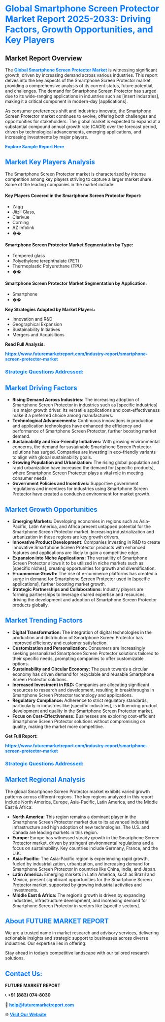 <h1 style="color: #007BFF;">Global Smartphone Screen Protector Market Report 2025-2033: Driving Factors, Growth Opportunities, and Key Players</h1>

<section id="overview">
<h2>Market Report Overview</h2>
<p>The <a href="https://www.futuremarketreport.com/industry-report/smartphone-screen-protector-market" style="color: #007BFF; text-decoration: none;"><strong>Global Smartphone Screen Protector Market</strong></a> is witnessing significant growth, driven by increasing demand across various industries. This report delves into the key aspects of the Smartphone Screen Protector market, providing a comprehensive analysis of its current status, future potential, and challenges. The demand for Smartphone Screen Protector has surged due to its wide-ranging applications in industries such as [insert industries], making it a critical component in modern-day [applications].</p>
<p>As consumer preferences shift and industries innovate, the Smartphone Screen Protector market continues to evolve, offering both challenges and opportunities for stakeholders. The global market is expected to expand at a substantial compound annual growth rate (CAGR) over the forecast period, driven by technological advancements, emerging applications, and increasing investments by major players.</p>
</section>

<section id="overview">
<p><a href="https://www.futuremarketreport.com/request-sample/reportId=118405" style="color: #007BFF; text-decoration: none;"><strong>Explore Sample Report Here</strong></a></p>
</section>

<section id="key-players">
<h2 style="color: #007BFF;">Market Key Players Analysis</h2>
<p>The Smartphone Screen Protector market is characterized by intense competition among key players striving to capture a larger market share. Some of the leading companies in the market include:</p>
<h4>Key Players Covered in the Smartphone Screen Protector Report:</h4>
<ul><li>Zagg</li><li>Jiizii Glass,</li><li>Clarivue</li><li>Corning</li><li>AZ Infolink</li><li>��</li></ul>
<h4>Smartphone Screen Protector Market Segmentation by Type:</h4>
<ul><li>Tempered glass</li><li>Polyethylene terephthalate (PET)</li><li>Thermoplastic Polyurethane (TPU)</li><li>��</li></ul>

<h4>Smartphone Screen Protector Market Segmentation by Application:</h4>
<ul><li>Smartphone</li><li>��</li></ul>
<p><strong>Key Strategies Adopted by Market Players:</strong></p>
<ul>
<li>Innovation and R&D</li>
<li>Geographical Expansion</li>
<li>Sustainability Initiatives</li>
<li>Mergers and Acquisitions</li>
</ul>
</section>

<section>
<p><strong>Read Full Analysis: </strong></p><a href="https://www.futuremarketreport.com/industry-report/smartphone-screen-protector-market" style="color: #007BFF; text-decoration: none;"><strong>https://www.futuremarketreport.com/industry-report/smartphone-screen-protector-market</strong></a>
<h3 style="color: #007BFF;">Strategic Questions Addressed:</h3>
</section>

<section id="driving-factors">
<h2 style="color: #007BFF;">Market Driving Factors</h2>
<ul>
<li><strong>Rising Demand Across Industries:</strong> The increasing adoption of Smartphone Screen Protector in industries such as [specific industries] is a major growth driver. Its versatile applications and cost-effectiveness make it a preferred choice among manufacturers.</li>
<li><strong>Technological Advancements:</strong> Continuous innovations in production and application technologies have enhanced the efficiency and performance of Smartphone Screen Protector, further boosting market demand.</li>
<li><strong>Sustainability and Eco-Friendly Initiatives:</strong> With growing environmental concerns, the demand for sustainable Smartphone Screen Protector solutions has surged. Companies are investing in eco-friendly variants to align with global sustainability goals.</li>
<li><strong>Growing Population and Urbanization:</strong> The rising global population and rapid urbanization have increased the demand for [specific products], where Smartphone Screen Protector plays a vital role in meeting consumer needs.</li>
<li><strong>Government Policies and Incentives:</strong> Supportive government regulations and incentives for industries using Smartphone Screen Protector have created a conducive environment for market growth.</li>
</ul>
</section>

<section id="growth-opportunities">
<h2 style="color: #007BFF;">Market Growth Opportunities</h2>
<ul>
<li><strong>Emerging Markets:</strong> Developing economies in regions such as Asia-Pacific, Latin America, and Africa present untapped potential for the Smartphone Screen Protector market. Increasing industrialization and urbanization in these regions are key growth drivers.</li>
<li><strong>Innovative Product Development:</strong> Companies investing in R&D to create innovative Smartphone Screen Protector products with enhanced features and applications are likely to gain a competitive edge.</li>
<li><strong>Expansion into Niche Applications:</strong> The versatility of Smartphone Screen Protector allows it to be utilized in niche markets such as [specific niches], creating opportunities for growth and diversification.</li>
<li><strong>E-commerce Growth:</strong> The rise of e-commerce platforms has created a surge in demand for Smartphone Screen Protector used in [specific applications], further boosting market growth.</li>
<li><strong>Strategic Partnerships and Collaborations:</strong> Industry players are forming partnerships to leverage shared expertise and resources, driving the development and adoption of Smartphone Screen Protector products globally.</li>
</ul>
</section>

<section id="trending-factors">
<h2 style="color: #007BFF;">Market Trending Factors</h2>
<ul>
<li><strong>Digital Transformation:</strong> The integration of digital technologies in the production and distribution of Smartphone Screen Protector has improved efficiency and customer satisfaction.</li>
<li><strong>Customization and Personalization:</strong> Consumers are increasingly seeking personalized Smartphone Screen Protector solutions tailored to their specific needs, prompting companies to offer customizable options.</li>
<li><strong>Sustainability and Circular Economy:</strong> The push towards a circular economy has driven demand for recyclable and reusable Smartphone Screen Protector solutions.</li>
<li><strong>Increased Investment in R&D:</strong> Companies are allocating significant resources to research and development, resulting in breakthroughs in Smartphone Screen Protector technology and applications.</li>
<li><strong>Regulatory Compliance:</strong> Adherence to strict regulatory standards, particularly in industries like [specific industries], is influencing product development and quality in the Smartphone Screen Protector market.</li>
<li><strong>Focus on Cost-Effectiveness:</strong> Businesses are exploring cost-efficient Smartphone Screen Protector solutions without compromising on quality, making the market more competitive.</li>
</ul>
</section>

<section>
<p><strong>Get Full Report: </strong></p><a href="https://www.futuremarketreport.com/industry-report/smartphone-screen-protector-market" style="color: #007BFF; text-decoration: none;"><strong>https://www.futuremarketreport.com/industry-report/smartphone-screen-protector-market</strong></a>
<h3 style="color: #007BFF;">Strategic Questions Addressed:</h3>
</section>


<section id="regional-analysis">
<h2 style="color: #007BFF;">Market Regional Analysis</h2>
<p>The global Smartphone Screen Protector market exhibits varied growth patterns across different regions. The key regions analyzed in this report include North America, Europe, Asia-Pacific, Latin America, and the Middle East & Africa:</p>
<ul>
<li><strong>North America:</strong> This region remains a dominant player in the Smartphone Screen Protector market due to its advanced industrial infrastructure and high adoption of new technologies. The U.S. and Canada are leading markets in this region.</li>
<li><strong>Europe:</strong> Europe has witnessed steady growth in the Smartphone Screen Protector market, driven by stringent environmental regulations and a focus on sustainability. Key countries include Germany, France, and the U.K.</li>
<li><strong>Asia-Pacific:</strong> The Asia-Pacific region is experiencing rapid growth, fueled by industrialization, urbanization, and increasing demand for Smartphone Screen Protector in countries like China, India, and Japan.</li>
<li><strong>Latin America:</strong> Emerging markets in Latin America, such as Brazil and Mexico, present significant opportunities for the Smartphone Screen Protector market, supported by growing industrial activities and investments.</li>
<li><strong>Middle East & Africa:</strong> The region’s growth is driven by expanding industries, infrastructure development, and increasing demand for Smartphone Screen Protector in sectors like [specific sectors].</li>
</ul>
</section>

<footer>
<h2 style="color: #007BFF;">About FUTURE MARKET REPORT</h2>
<p>We are a trusted name in market research and advisory services, delivering actionable insights and strategic support to businesses across diverse industries. Our expertise lies in offering:</p>

<p>Stay ahead in today’s competitive landscape with our tailored research solutions.</p>

<h2 style="color: #007BFF;">Contact Us:</h2>
<p><strong>FUTURE MARKET REPORT</strong></p>
<p>📞 <strong>+91 (883) 074-8030</strong></p>
<p>📧 <strong><a href="mailto:help@futuremarketreport.com" style="color: #007BFF;">help@futuremarketreport.com</a></strong></p>
<p>🌐 <strong><a href="https://www.futuremarketreport.com/" style="color: #007BFF;">Visit Our Website</a></strong></p>
</footer>